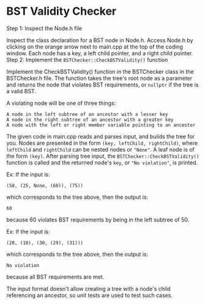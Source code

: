 # BST Validity Checker

Step 1: Inspect the Node.h file

Inspect the class declaration for a BST node in Node.h. Access Node.h by clicking on the orange arrow next to main.cpp at the top of the coding window. Each node has a key, a left child pointer, and a right child pointer.
Step 2: Implement the `BSTChecker::CheckBSTValidity()` function

Implement the CheckBSTValidity() function in the BSTChecker class in the BSTChecker.h file. The function takes the tree's root node as a parameter and returns the node that violates BST requirements, or `nullptr` if the tree is a valid BST.

A violating node will be one of three things:

    A node in the left subtree of an ancestor with a lesser key
    A node in the right subtree of an ancestor with a greater key
    A node with the left or right member variable pointing to an ancestor

The given code in main.cpp reads and parses input, and builds the tree for you. Nodes are presented in the form `(key, leftChild, rightChild)`, where `leftChild` and `rightChild` can be nested nodes or `"None"`. A leaf node is of the form `(key)`. After parsing tree input, the `BSTChecker::CheckBSTValidity()` function is called and the returned node's `key`, or `"No violation"`, is printed.

Ex:
If the input is:

    (50, (25, None, (60)), (75))

which corresponds to the tree above, then the output is:

    60

because 60 violates BST requirements by being in the left subtree of 50.

Ex:
If the input is:

    (20, (10), (30, (29), (31)))

which corresponds to the tree above, then the output is:

    No violation

because all BST requirements are met.

The input format doesn't allow creating a tree with a node's child referencing an ancestor, so unit tests are used to test such cases.
